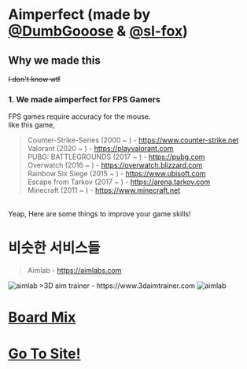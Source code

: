 # Aimperfect (made by <a href="https://github.com/DumbGooose">@DumbGooose</a> & <a href="https://github.com/sl-fox">@sl-fox</a>)
## Why we made this
~~I don't know wtf~~
### 1. We made aimperfect for FPS Gamers
FPS games require accuracy for the mouse.  
like this game,  
>Counter-Strike-Series (2000 ~ ) - https://www.counter-strike.net  
>Valorant (2020 ~ ) - https://playvalorant.com  
>PUBG: BATTLEGROUNDS (2017 ~ ) - https://pubg.com  
>Overwatch (2016 ~ ) - https://overwatch.blizzard.com  
>Rainbow Six Siege (2015 ~ ) - https://www.ubisoft.com  
>Escape from Tarkov (2017 ~ ) - https://arena.tarkov.com  
>Minecraft (2011 ~ ) - https://www.minecraft.net
<br>
Yeap, Here are some things to improve your game skills!

# 비슷한 서비스들
>Aimlab - https://aimlabs.com  
<img src="https://images.sftcdn.net/images/t_app-cover-l,f_auto/p/cc6429cf-5327-4efd-8454-4266a3de823f/1168767427/aim-lab-e1.jpg" alt="aimlab">  
>3D aim trainer - https://www.3daimtrainer.com
<img src="https://api.duniagames.co.id/api/content/upload/file/10767947051606210323.JPG" alt="aimlab">

# <a href="https://boardmix.com/app/editor/t4j8EOFnpAgQ4DCU5Kc2Nw?inviteCode=P5mz3y">Board Mix</a>
# <a href="https://aimperfect.github.io">Go To Site!</a>
